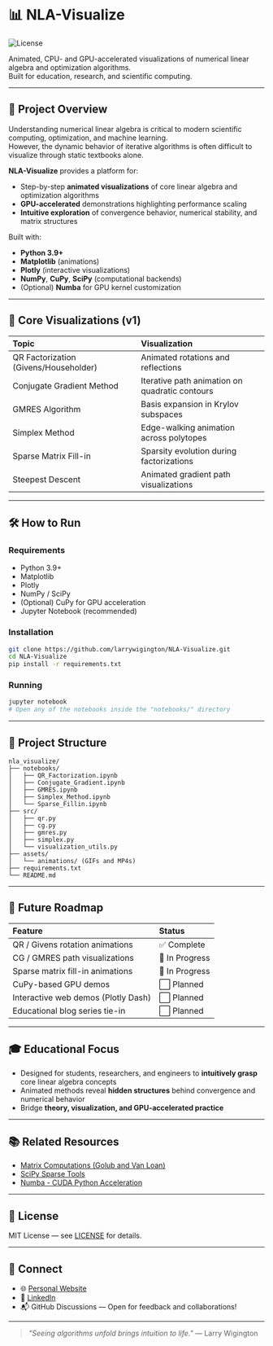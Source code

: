 
# 📊 NLA-Visualize
![License](https://img.shields.io/github/license/larrywigington/NLA-Visualize)

Animated, CPU- and GPU-accelerated visualizations of numerical linear algebra and optimization algorithms.  
Built for education, research, and scientific computing.

---

## 🧠 Project Overview

Understanding numerical linear algebra is critical to modern scientific computing, optimization, and machine learning.  
However, the dynamic behavior of iterative algorithms is often difficult to visualize through static textbooks alone.

**NLA-Visualize** provides a platform for:
- Step-by-step **animated visualizations** of core linear algebra and optimization algorithms
- **GPU-accelerated** demonstrations highlighting performance scaling
- **Intuitive exploration** of convergence behavior, numerical stability, and matrix structures

Built with:
- **Python 3.9+**
- **Matplotlib** (animations)
- **Plotly** (interactive visualizations)
- **NumPy**, **CuPy**, **SciPy** (computational backends)
- (Optional) **Numba** for GPU kernel customization

---

## 🚀 Core Visualizations (v1)

| Topic | Visualization |
|:------|:--------------|
| QR Factorization (Givens/Householder) | Animated rotations and reflections |
| Conjugate Gradient Method | Iterative path animation on quadratic contours |
| GMRES Algorithm | Basis expansion in Krylov subspaces |
| Simplex Method | Edge-walking animation across polytopes |
| Sparse Matrix Fill-in | Sparsity evolution during factorizations |
| Steepest Descent | Animated gradient path visualizations |

---

## 🛠️ How to Run

### Requirements

- Python 3.9+
- Matplotlib
- Plotly
- NumPy / SciPy
- (Optional) CuPy for GPU acceleration
- Jupyter Notebook (recommended)

### Installation

```bash
git clone https://github.com/larrywigington/NLA-Visualize.git
cd NLA-Visualize
pip install -r requirements.txt
```

### Running

```bash
jupyter notebook
# Open any of the notebooks inside the "notebooks/" directory
```

---

## 📂 Project Structure

```text
nla_visualize/
├── notebooks/
│   ├── QR_Factorization.ipynb
│   ├── Conjugate_Gradient.ipynb
│   ├── GMRES.ipynb
│   ├── Simplex_Method.ipynb
│   └── Sparse_Fillin.ipynb
├── src/
│   ├── qr.py
│   ├── cg.py
│   ├── gmres.py
│   ├── simplex.py
│   └── visualization_utils.py
├── assets/
│   └── animations/ (GIFs and MP4s)
├── requirements.txt
└── README.md
```

---

## 🔭 Future Roadmap

| Feature | Status |
|:--------|:------|
| QR / Givens rotation animations | ✅ Complete |
| CG / GMRES path visualizations | 🔄 In Progress |
| Sparse matrix fill-in animations | 🔄 In Progress |
| CuPy-based GPU demos | ⬜ Planned |
| Interactive web demos (Plotly Dash) | ⬜ Planned |
| Educational blog series tie-in | ⬜ Planned |

---

## 🎓 Educational Focus

- Designed for students, researchers, and engineers to **intuitively grasp** core linear algebra concepts
- Animated methods reveal **hidden structures** behind convergence and numerical behavior
- Bridge **theory, visualization, and GPU-accelerated practice**

---

## 📚 Related Resources

- [Matrix Computations (Golub and Van Loan)](https://www.cs.cornell.edu/cv/GVL4/)
- [SciPy Sparse Tools](https://docs.scipy.org/doc/scipy/reference/sparse.html)
- [Numba - CUDA Python Acceleration](https://numba.pydata.org/)

---

## 📜 License

MIT License — see [LICENSE](LICENSE) for details.

---

## 🔗 Connect

- 🌐 [Personal Website](https://www.larrywigington.com)
- 💼 [LinkedIn](https://www.linkedin.com/in/larrywigington/)
- 📬 GitHub Discussions — Open for feedback and collaborations!

---

> *"Seeing algorithms unfold brings intuition to life."* — Larry Wigington
